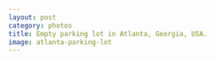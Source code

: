 ```yaml
---
layout: post
category: photos
title: Empty parking lot in Atlanta, Georgia, USA.
image: atlanta-parking-lot
---
```

